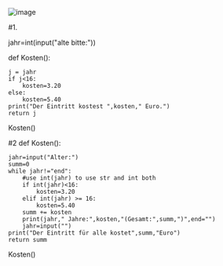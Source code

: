 ![image](https://user-images.githubusercontent.com/117897416/202123237-230fd03f-d732-49a3-9b97-5a736bf525c4.png)

#1.

jahr=int(input("alte bitte:"))

def Kosten():

    j = jahr
    if j<16:
        kosten=3.20
    else:
        kosten=5.40
    print("Der Eintritt kostest ",kosten," Euro.")
    return j
Kosten()

#2
def Kosten():

    jahr=input("Alter:")
    summ=0
    while jahr!="end":
        #use int(jahr) to use str and int both
        if int(jahr)<16:
            kosten=3.20
        elif int(jahr) >= 16:
            kosten=5.40
        summ += kosten
        print(jahr," Jahre:",kosten,"(Gesamt:",summ,")",end="")
        jahr=input("")
    print("Der Eintritt für alle kostet",summ,"Euro")
    return summ

Kosten()

